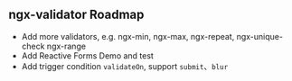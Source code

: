 ## ngx-validator Roadmap

- Add more validators, e.g. ngx-min, ngx-max, ngx-repeat, ngx-unique-check ngx-range
- Add Reactive Forms Demo and test
- Add trigger condition `validateOn`, support `submit`、`blur`
